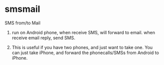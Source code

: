 smsmail
=======

SMS from/to Mail

1. run on Android phone, when receive SMS, will forward to email.
   when receive email reply, send SMS.

2. This is useful if you have two phones, and just want to take one.
   You can just take iPhone, and forward the phonecalls/SMSs from Android to iPhone.

